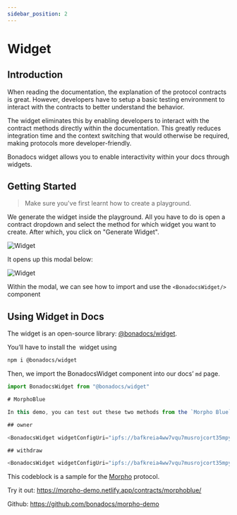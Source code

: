 ```yaml
---
sidebar_position: 2
---
```


# Widget

## Introduction

When reading the documentation, the explanation of the protocol contracts is great. However, developers have to setup a basic testing environment to interact with the contracts to better understand the behavior.

The widget eliminates this by enabling developers to interact with the contract methods directly within the documentation. This greatly reduces integration time and the context switching that would otherwise be required, making protocols more developer-friendly.

Bonadocs widget allows you to enable interactivity within your docs through widgets.

## Getting Started

> Make sure you've first learnt how to create a playground.

We generate the widget inside the playground. All you have to do is open a contract dropdown and select the method for which widget you want to create. After which, you click on "Generate Widget".

![Widget](https://res.cloudinary.com/dfkuxnesz/image/upload/v1728630939/Screenshot_2024-10-11_at_07.38.05_kocjys.png)

It opens up this modal below:

![Widget](https://res.cloudinary.com/dfkuxnesz/image/upload/v1728628747/Screenshot_2024-10-11_at_07.38.18_l1j5u6.png)

Within the modal, we can see how to import and use the `<BonadocsWidget/>` component

## Using Widget in Docs

The widget is an open-source library: [@bonadocs/widget](https://www.npmjs.com/package/@bonadocs/widget).

You’ll have to install the  widget using

```bash
npm i @bonadocs/widget
```

Then, we import the BonadocsWidget component into our docs’ `md` page.

```js
import BonadocsWidget from "@bonadocs/widget"

# MorphoBlue

In this demo, you can test out these two methods from the `Morpho Blue` contract.

## owner

<BonadocsWidget widgetConfigUri="ipfs://bafkreia4ww7vqu7musrojcort35mpyiob6e5xbjeicw3sdrm4f6ud6hrai" contract="MorphBlue" functionKey="owner" />

## withdraw

<BonadocsWidget widgetConfigUri="ipfs://bafkreia4ww7vqu7musrojcort35mpyiob6e5xbjeicw3sdrm4f6ud6hrai" contract="MorphBlue" functionKey="withdraw" />
```

This codeblock is a sample for the [Morpho](https://morpho.org/) protocol.

Try it out: https://morpho-demo.netlify.app/contracts/morphoblue/

Github: https://github.com/bonadocs/morpho-demo
